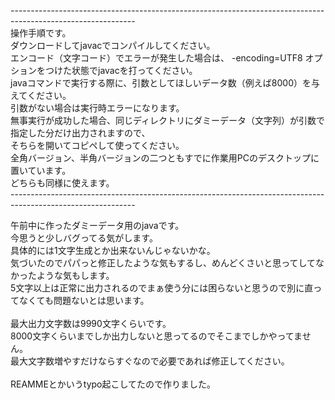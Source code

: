-------------------------------------------------------------------------------------------------------------<br>
操作手順です。<br>
ダウンロードしてjavacでコンパイルしてください。<br>
エンコード（文字コード）でエラーが発生した場合は、 -encoding=UTF8 オプションをつけた状態でjavacを打ってください。<br>
javaコマンドで実行する際に、引数としてほしいデータ数（例えば8000）を与えてください。<br>
引数がない場合は実行時エラーになります。<br>
無事実行が成功した場合、同じディレクトリにダミーデータ（文字列）が引数で指定した分だけ出力されますので、<br>
そちらを開いてコピペして使ってください。<br>
全角バージョン、半角バージョンの二つともすでに作業用PCのデスクトップに置いています。<br>
どちらも同様に使えます。<br>
-------------------------------------------------------------------------------------------------------------<br>


午前中に作ったダミーデータ用のjavaです。<br>
今思うと少しバグってる気がします。<br>
具体的には1文字生成とか出来ないんじゃないかな。<br>
気づいたのでパパっと修正したような気もするし、めんどくさいと思ってしてなかったような気もします。<br>
5文字以上は正常に出力されるのでまぁ使う分には困らないと思うので別に直ってなくても問題ないとは思います。<br>
<br>
最大出力文字数は9990文字くらいです。<br>
8000文字くらいまでしか出力しないと思ってるのでそこまでしかやってません。<br>
最大文字数増やすだけならすぐなので必要であれば修正してください。<br>
<br>
REAMMEとかいうtypo起こしてたので作りました。<br>

